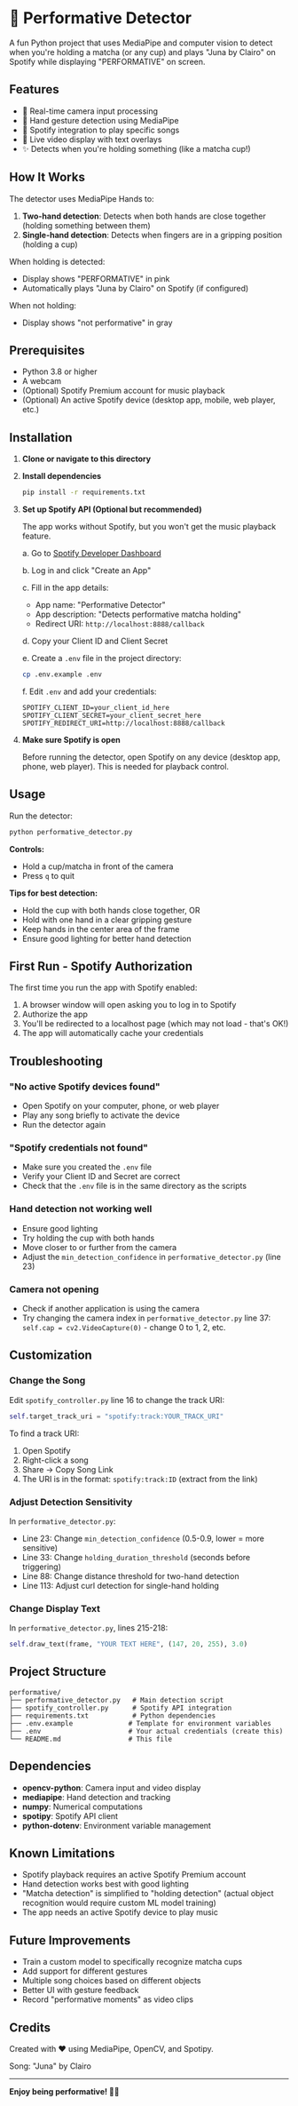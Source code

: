 # 🍵 Performative Detector

A fun Python project that uses MediaPipe and computer vision to detect when you're holding a matcha (or any cup) and plays "Juna by Clairo" on Spotify while displaying "PERFORMATIVE" on screen.

## Features

- 🎥 Real-time camera input processing
- 🤚 Hand gesture detection using MediaPipe
- 🎵 Spotify integration to play specific songs
- 🎨 Live video display with text overlays
- ✨ Detects when you're holding something (like a matcha cup!)

## How It Works

The detector uses MediaPipe Hands to:
1. **Two-hand detection**: Detects when both hands are close together (holding something between them)
2. **Single-hand detection**: Detects when fingers are in a gripping position (holding a cup)

When holding is detected:
- Display shows "PERFORMATIVE" in pink
- Automatically plays "Juna by Clairo" on Spotify (if configured)

When not holding:
- Display shows "not performative" in gray

## Prerequisites

- Python 3.8 or higher
- A webcam
- (Optional) Spotify Premium account for music playback
- (Optional) An active Spotify device (desktop app, mobile, web player, etc.)

## Installation

1. **Clone or navigate to this directory**

2. **Install dependencies**
   ```bash
   pip install -r requirements.txt
   ```

3. **Set up Spotify API (Optional but recommended)**

   The app works without Spotify, but you won't get the music playback feature.

   a. Go to [Spotify Developer Dashboard](https://developer.spotify.com/dashboard)
   
   b. Log in and click "Create an App"
   
   c. Fill in the app details:
      - App name: "Performative Detector"
      - App description: "Detects performative matcha holding"
      - Redirect URI: `http://localhost:8888/callback`
   
   d. Copy your Client ID and Client Secret
   
   e. Create a `.env` file in the project directory:
      ```bash
      cp .env.example .env
      ```
   
   f. Edit `.env` and add your credentials:
      ```
      SPOTIFY_CLIENT_ID=your_client_id_here
      SPOTIFY_CLIENT_SECRET=your_client_secret_here
      SPOTIFY_REDIRECT_URI=http://localhost:8888/callback
      ```

4. **Make sure Spotify is open**
   
   Before running the detector, open Spotify on any device (desktop app, phone, web player). This is needed for playback control.

## Usage

Run the detector:
```bash
python performative_detector.py
```

**Controls:**
- Hold a cup/matcha in front of the camera
- Press `q` to quit

**Tips for best detection:**
- Hold the cup with both hands close together, OR
- Hold with one hand in a clear gripping gesture
- Keep hands in the center area of the frame
- Ensure good lighting for better hand detection

## First Run - Spotify Authorization

The first time you run the app with Spotify enabled:
1. A browser window will open asking you to log in to Spotify
2. Authorize the app
3. You'll be redirected to a localhost page (which may not load - that's OK!)
4. The app will automatically cache your credentials

## Troubleshooting

### "No active Spotify devices found"
- Open Spotify on your computer, phone, or web player
- Play any song briefly to activate the device
- Run the detector again

### "Spotify credentials not found"
- Make sure you created the `.env` file
- Verify your Client ID and Secret are correct
- Check that the `.env` file is in the same directory as the scripts

### Hand detection not working well
- Ensure good lighting
- Try holding the cup with both hands
- Move closer to or further from the camera
- Adjust the `min_detection_confidence` in `performative_detector.py` (line 23)

### Camera not opening
- Check if another application is using the camera
- Try changing the camera index in `performative_detector.py` line 37: `self.cap = cv2.VideoCapture(0)` - change 0 to 1, 2, etc.

## Customization

### Change the Song
Edit `spotify_controller.py` line 16 to change the track URI:
```python
self.target_track_uri = "spotify:track:YOUR_TRACK_URI"
```

To find a track URI:
1. Open Spotify
2. Right-click a song
3. Share → Copy Song Link
4. The URI is in the format: `spotify:track:ID` (extract from the link)

### Adjust Detection Sensitivity
In `performative_detector.py`:
- Line 23: Change `min_detection_confidence` (0.5-0.9, lower = more sensitive)
- Line 33: Change `holding_duration_threshold` (seconds before triggering)
- Line 88: Change distance threshold for two-hand detection
- Line 113: Adjust curl detection for single-hand holding

### Change Display Text
In `performative_detector.py`, lines 215-218:
```python
self.draw_text(frame, "YOUR TEXT HERE", (147, 20, 255), 3.0)
```

## Project Structure

```
performative/
├── performative_detector.py   # Main detection script
├── spotify_controller.py      # Spotify API integration
├── requirements.txt           # Python dependencies
├── .env.example              # Template for environment variables
├── .env                      # Your actual credentials (create this)
└── README.md                 # This file
```

## Dependencies

- **opencv-python**: Camera input and video display
- **mediapipe**: Hand detection and tracking
- **numpy**: Numerical computations
- **spotipy**: Spotify API client
- **python-dotenv**: Environment variable management

## Known Limitations

- Spotify playback requires an active Spotify Premium account
- Hand detection works best with good lighting
- "Matcha detection" is simplified to "holding detection" (actual object recognition would require custom ML model training)
- The app needs an active Spotify device to play music

## Future Improvements

- Train a custom model to specifically recognize matcha cups
- Add support for different gestures
- Multiple song choices based on different objects
- Better UI with gesture feedback
- Record "performative moments" as video clips

## Credits

Created with ❤️ using MediaPipe, OpenCV, and Spotipy.

Song: "Juna" by Clairo

---

**Enjoy being performative! 🍵✨**



